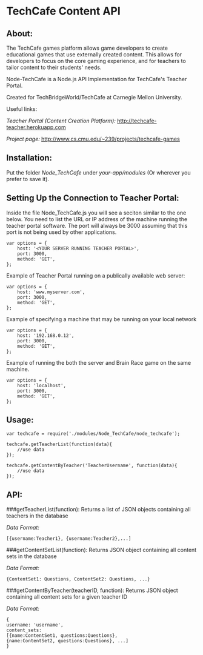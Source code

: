 TechCafe Content API
====================

About:
------

The TechCafe games platform allows game developers to create educational
games that use externally created content. This allows for developers to
focus on the core gaming experience, and for teachers to tailor content to 
their students' needs. 

Node-TechCafe is a Node.js API Implementation for TechCafe's Teacher Portal. 

Created for TechBridgeWorld/TechCafe at Carnegie Mellon University. 

Useful links:

*Teacher Portal (Content Creation Platform):*
http://techcafe-teacher.herokuapp.com

*Project page:* 
http://www.cs.cmu.edu/~239/projects/techcafe-games

Installation:
-------------

Put the folder *Node_TechCafe* under *your-app/modules* (Or wherever you prefer to save it). 

Setting Up the Connection to Teacher Portal:
------

Inside the file Node_TechCafe.js you will see a seciton similar to the one below. You need to list the URL or IP address of the machine running the teacher portal software. The port will always be 3000 assuming that this port is not being used by other applications.

	var options = {
		host: '<YOUR SERVER RUNNING TEACHER PORTAL>',
		port: 3000,
		method: 'GET',
	};

Example of Teacher Portal running on a publically available web server:
	
	var options = {
		host: 'www.myserver.com',
		port: 3000,
		method: 'GET',
	};
	
Example of specifying a machine that may be running on your local network
	
	var options = {
		host: '192.168.0.12',
		port: 3000,
		method: 'GET',
	};
	
Example of running the both the server and Brain Race game on the same machine.
	
	var options = {
		host: 'localhost',
		port: 3000,
		method: 'GET',
	};

Usage: 
------

	var techcafe = require('./modules/Node_TechCafe/node_techcafe');
	
	techcafe.getTeacherList(function(data){
		//use data
	});
	
	techcafe.getContentByTeacher('TeacherUsername', function(data){
		//use data
	});

API: 
----

###getTeacherList(function):
Returns a list of JSON objects containing all teachers in the database

*Data Format:*

	[{username:Teacher1}, {username:Teacher2},...]

###getContentSetList(function):
Returns JSON object containing all content sets in the database

*Data Format:*
	
	{ContentSet1: Questions, ContentSet2: Questions, ...}

###getContentByTeacher(teacherID, function):
Returns JSON object containing all content sets for a given teacher ID

*Data Format:*

	{
	username: 'username', 
	content_sets: 
	[{name:ContentSet1, questions:Questions},
	{name:ContentSet2, questions:Questions}, ...]
	}